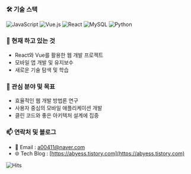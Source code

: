 ### 🛠️ 기술 스택

![JavaScript](https://img.shields.io/badge/JavaScript-F7DF1E?style=flat-square&logo=JavaScript&logoColor=black)
![Vue.js](https://img.shields.io/badge/Vue.js-4FC08D?style=flat-square&logo=Vue.js&logoColor=white)
![React](https://img.shields.io/badge/React-61DAFB?style=flat-square&logo=React&logoColor=black)
![MySQL](https://img.shields.io/badge/MySQL-4479A1?style=flat-square&logo=MySQL&logoColor=white)
![Python](https://img.shields.io/badge/Python-3776AB?style=flat-square&logo=Python&logoColor=white)


### 🌱 현재 하고 있는 것
- React와 Vue를 활용한 웹 개발 프로젝트
- 모바일 앱 개발 및 유지보수
- 새로운 기술 탐색 및 학습

### 🎯 관심 분야 및 목표
- 효율적인 웹 개발 방법론 연구
- 사용자 중심의 모바일 애플리케이션 개발
- 클린 코드와 좋은 아키텍처 설계에 집중

### 📫 연락처 및 블로그
- 📧 Email : a00411@naver.com
- 🌐 Tech Blog : [https://abyess.tistory.com](https://abyess.tistory.com)

![Hits](https://hits.seeyoufarm.com/api/count/incr/badge.svg?url=https://github.com/aabyess)


<!--
**aabyess/aabyess** is a ✨ _special_ ✨ repository because its `README.md` (this file) appears on your GitHub profile.

Here are some ideas to get you started:

- 🔭 I’m currently working on ...
- 🌱 I’m currently learning ...
- 👯 I’m looking to collaborate on ...
- 🤔 I’m looking for help with ...
- 💬 Ask me about ...
- 📫 How to reach me: ...
- 😄 Pronouns: ...
- ⚡ Fun fact: ...
-->
